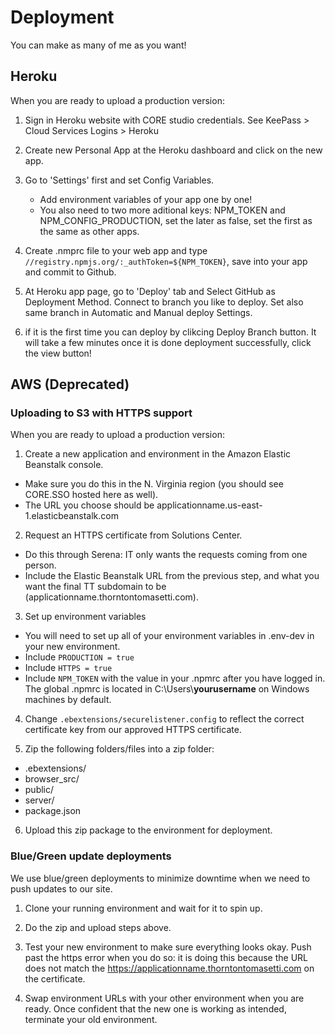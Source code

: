# Deployment

You can make as many of me as you want!

## Heroku

When you are ready to upload a production version:

1. Sign in Heroku website with CORE studio credentials. See KeePass > Cloud Services Logins > Heroku

2. Create new Personal App at the Heroku dashboard and click on the new app.

3. Go to 'Settings' first and set Config Variables.
    - Add environment variables of your app one by one!
    - You also need to two more aditional keys: NPM_TOKEN and NPM_CONFIG_PRODUCTION, set the later as false, set the first as the same as other apps.

4. Create .nmprc file to your web app and type `//registry.npmjs.org/:_authToken=${NPM_TOKEN}`, save into your app and commit to Github.

5. At Heroku app page, go to 'Deploy' tab and Select GitHub as Deployment Method. Connect to branch you like to deploy. Set also same branch in Automatic and Manual deploy Settings.

6. if it is the first time you can deploy by clikcing Deploy Branch button. It will take a few minutes once it is done deployment successfully, click the view button!



## AWS (Deprecated)

### Uploading to S3 with HTTPS support

When you are ready to upload a production version:

1. Create a new application and environment in the Amazon Elastic Beanstalk console.
  - Make sure you do this in the N. Virginia region (you should see CORE.SSO hosted here as well).
  - The URL you choose should be applicationname.us-east-1.elasticbeanstalk.com

2. Request an HTTPS certificate from Solutions Center.
  - Do this through Serena: IT only wants the requests coming from one person.
  - Include the Elastic Beanstalk URL from the previous step, and what you want the final TT subdomain to be (applicationname.thorntontomasetti.com).

3. Set up environment variables
  - You will need to set up all of your environment variables in .env-dev in your new environment.
  - Include ```PRODUCTION = true```
  - Include ```HTTPS = true```
  - Include ```NPM_TOKEN``` with the value in your .npmrc after you have logged in. The global .npmrc is located in C:\\Users\\**yourusername** on Windows machines by default.

4. Change ```.ebextensions/securelistener.config``` to reflect the correct certificate key from our approved HTTPS certificate.

5. Zip the following folders/files into a zip folder:
  - .ebextensions/
  - browser_src/
  - public/
  - server/
  - package.json

6. Upload this zip package to the environment for deployment.

### Blue/Green update deployments

We use blue/green deployments to minimize downtime when we need to push updates to our site.

1. Clone your running environment and wait for it to spin up.

2. Do the zip and upload steps above.

3. Test your new environment to make sure everything looks okay. Push past the https error when you do so: it is doing this because the URL does not match the https://applicationname.thorntontomasetti.com on the certificate.

4. Swap environment URLs with your other environment when you are ready. Once confident that the new one is working as intended, terminate your old environment.
